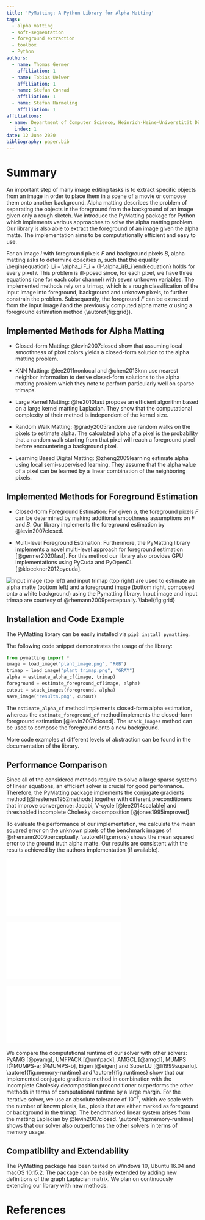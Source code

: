```yaml
---
title: 'PyMatting: A Python Library for Alpha Matting'
tags:
  - alpha matting
  - soft-segmentation
  - foreground extraction
  - toolbox
  - Python
authors:
  - name: Thomas Germer
    affiliation: 1
  - name: Tobias Uelwer
    affiliation: 1
  - name: Stefan Conrad
    affiliation: 1
  - name: Stefan Harmeling
    affiliation: 1
affiliations:
 - name: Department of Computer Science, Heinrich-Heine-Universtität Düsseldorf
   index: 1
date: 12 June 2020
bibliography: paper.bib
---
```


# Summary

An important step of many image editing tasks is to extract specific objects
from an image in order to place them in a scene of a movie or compose them onto
another background. Alpha matting describes the problem of separating the objects
in the foreground from the background of an image given only a rough sketch.
We introduce the PyMatting package for Python which implements various approaches
to solve the alpha matting problem. Our library is also able to extract the
foreground of an image given the alpha matte. The implementation aims to be
computationally efficient and easy to use. 

For an image $I$ with foreground pixels $F$ and background pixels $B$,
alpha matting asks to determine opacities $\alpha$, such that the equality
\begin{equation}
I_i = \alpha_i F_i + (1-\alpha_i)B_i
\end{equation}
holds for every pixel $i$. This problem is ill-posed since,
for each pixel, we have three equations (one for each color channel) with
seven unknown variables. The implemented methods rely on a trimap, which is a
rough classification of the input image into foreground, background and unknown
pixels, to further constrain the problem. Subsequently, the foreground $F$ can be 
extracted from the input image $I$ and the previously computed alpha matte $\alpha$ 
using a foreground estimation method (\autoref{fig:grid}).


## Implemented Methods for Alpha Matting

- Closed-form Matting:
@levin2007closed show that assuming local smoothness of pixel colors yields a closed-form solution to the alpha matting problem. 

- KNN Matting:
@lee2011nonlocal and @chen2013knn use nearest neighbor information to derive closed-form solutions to the alpha matting problem which they note to perform particularly well on sparse trimaps.

- Large Kernel Matting:
@he2010fast propose an efficient algorithm based on a large kernel matting Laplacian.
They show that the computational complexity of their method is independent of the kernel size.

- Random Walk Matting:
@grady2005random use random walks on the pixels to estimate alpha. 
The calculated alpha of a pixel is the probability that a random walk starting from that pixel will reach a foreground pixel before encountering a background pixel.

- Learning Based Digital Matting:
@zheng2009learning estimate alpha using local semi-supervised learning. 
They assume that the alpha value of a pixel can be learned by a linear combination of the neighboring pixels.


## Implemented Methods for Foreground Estimation

- Closed-form Foreground Estimation:
For given $\alpha$, the foreground pixels $F$ can be determined by making additional smoothness assumptions on $F$ and $B$. 
Our library implements the foreground estimation by @levin2007closed.

- Multi-level Foreground Estimation:
Furthermore, the PyMatting library implements a novel multi-level approach for foreground estimation [@germer2020fast].
For this method our library also provides GPU implementations using PyCuda and PyOpenCL [@kloeckner2012pycuda].

![Input image (top left) and input trimap (top right) are used to estimate an alpha matte (bottom left) and a foreground image (bottom right, composed onto a white background) using the Pymatting library. Input image and input trimap are courtesy of @rhemann2009perceptually. 
\label{fig:grid}](figures/image_grid.png)

## Installation and Code Example

The PyMatting library can be easily installed via `pip3 install pymatting`.

The following code snippet demonstrates the usage of the library:

```python
from pymatting import *
image = load_image("plant_image.png", "RGB")
trimap = load_image("plant_trimap.png", "GRAY")
alpha = estimate_alpha_cf(image, trimap)
foreground = estimate_foreground_cf(image, alpha)
cutout = stack_images(foreground, alpha)
save_image("results.png", cutout)
```

The $\texttt{estimate\_alpha\_cf}$ method implements closed-form alpha estimation, whereas the $\texttt{estimate\_foreground\_cf}$ method implements the closed-form foreground estimation [@levin2007closed]. 
The $\texttt{stack\_images}$ method can be used to compose the foreground onto a new background.

More code examples at different levels of abstraction can be found in the documentation of the library.


## Performance Comparison

Since all of the considered methods require to solve a large sparse systems of linear equations, an efficient solver is crucial for good performance. 
Therefore, the PyMatting package implements the conjugate gradients method [@hestenes1952methods] together with different preconditioners that improve convergence:
Jacobi, V-cycle [@lee2014scalable] and thresholded incomplete Cholesky decomposition [@jones1995improved].

To evaluate the performance of our implementation, we calculate the mean squared error on the unknown pixels of the benchmark images of @rhemann2009perceptually. 
\autoref{fig:errors} shows the  mean squared error to the ground truth alpha matte.
Our results are consistent with the results achieved by the authors implementation (if available).

![Mean squared error of the estimated alpha matte to the ground truth alpha matte.\label{fig:errors}](figures/laplacian_quality_many_bars.pdf)

![Comparison of peak memory usage in MB (left) and computational time (right) of our implementation of the preconditioned CG method with other solvers for closed-form matting.\label{fig:memory-runtime}](figures/memory_usage_and_running_time-crop.pdf)

![Comparison of runtime for different image sizes.\label{fig:runtimes}](figures/time_image_size-crop.pdf)

We compare the computational runtime of our solver with other solvers: PyAMG [@pyamg], UMFPACK [@umfpack], AMGCL [@amgcl], MUMPS [@MUMPS-a; @MUMPS-b], Eigen [@eigen] and SuperLU [@li1999superlu]. \autoref{fig:memory-runtime} and \autoref{fig:runtimes} show that our implemented conjugate gradients method in combination with the incomplete Cholesky decomposition preconditioner outperforms the other methods in terms of computational runtime by a large margin. For the iterative solver, we use an absolute tolerance of $10^{-7}$, which we scale with the number of known pixels, i.e., pixels that are either marked as foreground or background in the trimap. The benchmarked linear system arises from the matting Laplacian by @levin2007closed. \autoref{fig:memory-runtime} shows that our solver also outperforms the other solvers in terms of memory usage.


## Compatibility and Extendability

The PyMatting package has been tested on Windows 10, Ubuntu 16.04 and macOS 10.15.2.
The package can be easily extended by adding new definitions of the graph Laplacian matrix. 
We plan on continuously extending our library with new methods.

# References
